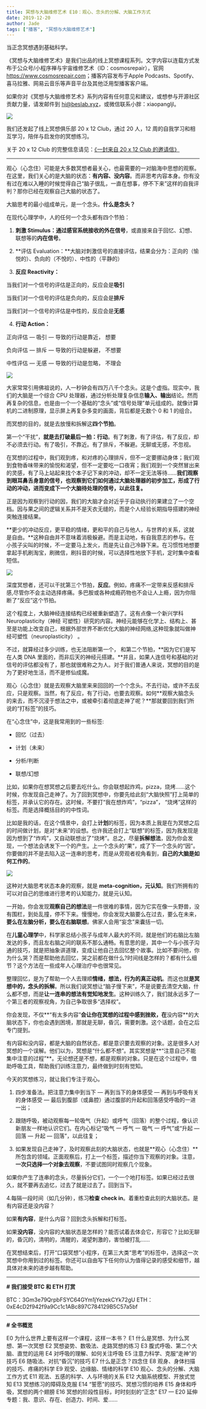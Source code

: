 ```yaml
---
title: 冥想与大脑维修艺术 E10：观心、念头的分解、大脑工作方式
date: 2019-12-20
author: Jade
tags: ["播客", "冥想与大脑维修艺术"]
---
```


当正念冥想遇到基础科学。

<!--more-->

《冥想与大脑维修艺术》是我们出品的线上冥想课程系列。文字内容以连载方式发布于公众号/小程序禅与宇宙维修艺术（ID：cosmosrepair），官网 <https://www.cosmosrepair.com>；播客内容发布于Apple Podcasts、Spotify、喜马拉雅、网易云音乐等声音平台及其他泛用型播客客户端。

如果你对《冥想与大脑维修艺术》系列内容有任何意见和建议，或想参与开源社区贡献力量，请发邮件到 hi@beslab.xyz，或微信联系小胖：xiaopangljl。

![](https://tva1.sinaimg.cn/large/006y8mN6ly1g8h6s92wczj312w0gkh3o.jpg)

我们还发起了线上冥想俱乐部 20 x 12 Club，通过 20 人，12 周的自我学习和相互学习，陪伴与启发你的冥想练习。

关于 20 x 12 Club 的完整信息请见：[《一封来自 20 x 12 Club 的邀请信》](https://mp.weixin.qq.com/s?__biz=MzA5Nzk4MDMxMg==&mid=2247484834&idx=1&sn=ebd2c537b12e63baef2e9eaac505c26b&chksm=9099df55a7ee5643ab84485931d52082bbb2a6ee7078bdd536faf2cbbcb7bb22783aeaf13d4b&token=14402369&lang=zh_CN#rd)

- - - - - 

观心（心念住）可能是大多数冥想者最关心，也最需要的一对脑海中思想的观察。在这里，我们关心的是大脑的状态：**有内容、没内容**。而非思考内容本身。你有没有过在难以入睡的时候觉得自己“脑子很乱，一直在想事，停不下来”这样的自我评判？那你已经在观察自己大脑的状态了。

大脑思考的最小组成单元，是一个念头。**什么是念头？**

在现代心理学中，人的任何一个念头都有四个节拍：

1. **刺激 Stimulus：**通过感官系统接收的**外在信号**，或直接来自于回忆、幻想、联想等的**内在信号**。

2. **评估 Evaluation：**大脑对刺激信号的直接评估，结果会分为：正向的（愉悦的）、负向的（不悅的）、中性的（平静的）

3. **反应 Reactivity：**

当我们对一个信号的评估是正向的，反应会是**吸引**

当我们对一个信号的评估是负向的，反应会是**排斥**

当我们对一个信号的评估是中性的，反应会是**无感**

4. **行动 Action：**

正向评估 — 吸引 — 导致的行动是靠近， 想要

负向评估 — 排斥 — 导致的行动是躲避， 不想要

中性评估 — 无感 — 导致的行动是忽略， 不理会

![](https://cosmosrepair-1257028016.cos.ap-beijing.myqcloud.com/IMG_2243.JPG)

大家常常引用佛祖说的，人一秒钟会有四万八千个念头。这是个虚指。现实中，我们的大脑是一个综合 CPU 处理器，通过分析处理复杂信息**输入、输出**结论。然而再复杂的信息，也是由一个一个基础的“念头”或“信号处理”单元组成的。就像计算机的二进制原理，显示屏上再复杂多变的画面，背后都是无数个 0 和 1 的组合。

而冥想的目的，就是去放慢和拆解这**四个节拍**。

第一个“干扰”，**就是去打破最后一拍：行动**。有了刺激，有了评估，有了反应，却不必须去行动。有了吸引，不靠近。有了排斥，不躲避。无聊或无感，不忽视。

在冥想的过程中，我们观到疼，和对疼的心理排斥，但不一定要挪动身体；我们观到食物香味带来的愉悦和渴望，但不一定要吃一口夜宵；我们观到一个突然冒出来的灵感，有了马上站起来找个本子记下来的冲动，却不一定无法等待……**我们观察到眼耳鼻舌身意的信号，也观察到它们如何通过大脑处理器的初步加工，形成了行动的冲动，进而变成下一个大脑待处理的信号，以此往复。**

正是因为观察到行动的因，我们的大脑才会对近乎于自动执行的果建立了一个空档。因与果之间的逻辑关系并不是天衣无缝的，而是个人经验长期指导搭建的神经突触连接结果。

**更少的冲动反应，更平稳的情绪，更和平的自己与他人，与世界的关系，这就是自由。**这种自由并不意味着消极躲避。而是主动地，有自我意志的参与。在小孩子尖叫的时候，不一定要马上发火，而是先让自己冷静下来。在习惯性地想要拿起手机刷淘宝，刷微信，刷抖音的时候，可以选择性地放下手机，定时集中查看短信。

![](https://cosmosrepair-1257028016.cos.ap-beijing.myqcloud.com/IMG_2244.JPG)

深度冥想者，还可以干扰第三个节拍，**反应**。例如，疼痛不一定带来反感和排斥感,尽管你不会主动选择疼痛。多巴胺或各种成瘾药物也不会让人上瘾，因为你阻断了“反应”这个节拍。

这个程度上，大脑神经连接结构已经被重新塑造了。这有点像一个新兴学科 Neuroplasticity（神经 可塑性）研究的内容。神经元能够在化学上、结构上、甚至是功能上改变自己，根据外部世界不断优化大脑的神经网络,这种现象就叫做神经可塑性（neuroplasticity） 。

不过，就算经过多少训练，也无法阻断第一个， 和第二个节拍，**因为它们是写在人类 DNA 里面的，而非后天的神经元搭建。**并且，如果人连信号和基础的对信号的评估都没有了，那也就很难称之为人。对于我们普通人来说，冥想的目的是为了更好地生活，而不是修仙成魔。

观心（心念住）就是去观察大脑里来来回回的一个个念头。不去行动，或许不去反应，只是观察。当然，有了反应，有了行动，也要去观察。如何**观察大脑念头的来去，而不沉浸于想法之中，或被牵引着彻底走神了呢？**那就要回到我们所说的“打标签”的技巧。

在“心念住”中，这是我常用到的一些标签:

- 回忆（过去）

- 计划（未来）

- 分析/判断

- 联想/幻想

比如，如果你在想冥想之后要去吃什么。你会联想起炸鸡，pizza，烧烤……这个时候，你发现自己走神了。为了回到冥想中，你要先给此刻“大脑快照”打上简单的标签，并承认它的存在。这时候，不要打“我在想炸鸡”，“pizza”， “烧烤”这样的标签。而是选择概括目的的中性词。

比如是我的话，在这个情景中，会打上**计划**的标签，因为本质上我是在为冥想之后的时间做计划，是对“未来”的设想。也许我还会打上“联想”的标签，因为我发现是因为想到了“炸鸡”，又自动联想出了“烧烤”。总之，尽量**拆解想法**，因为你会发现，一个想法会诱发下一个的产生。上一个念头的“果”，成了下一个念头的“因”。你要做的并不是去陷入这一连串的思考，而是从旁观者视角看到，**自己的大脑是如何工作的**。

![](https://cosmosrepair-1257028016.cos.ap-beijing.myqcloud.com/IMG_2245.JPG)

这种对大脑思考状态本身的观察，就是 **meta-cognition，元认知**。我们所拥有的可以对自己的思维进行思考的认知能力，就是元认知。

一开始，你会发现**观察自己的想法**是一件很难的事情，因为它实在像一头野兽，没有围栏，到处乱撞，停不下来。慢慢地，你会发现大脑要么在过去，要么在未来，**要么在左脑分析，要么在右脑联想**。佛家人会用“妄念”来囊括一切。

在**儿童心理学**中，科学家总结小孩子与成年人最大的不同，就是他们的右脑比左脑发达的多，而且左右脑之间的联系不那么通畅。有意思的是，其中一个与小孩子沟通的技巧，就是把抽象讲道理，变成让他自己去回忆整个故事。比如不要问他，你为什么哭？而是帮助他去回忆，哭之前都在做什么?时间线是怎样的？都有什么细节？这个方法在一些成年人心理治疗中也很常见。

整理回忆，是为了帮助一个人去理顺**情绪，想法，行为的真正动机**。而这也就**是冥想中的，念头的拆解**。所以我们说冥想让“脑子慢下来”，不是说要去清空大脑，什么都不想，而是**让一连串的想法有觉知地发生**。这种训练久了，我们就永远多了一个第三者的观察视角，为自己争取很多“选择权”。

你会发现，不仅**“有太多内容”**会让你在冥想的过程中感到挫败，在**没内容**的大脑状态下，你也会遇到困境，那就是无聊，昏沉，需要刺激。这个话题，会在之后专门提到。

有内容和没内容，都是大脑的自然状态，都是意识要去观察的对象。这是很多人对冥想的一个误解。他们以为，冥想是“什么都不想”。其实冥想是**“注意自己不能集中注意的过程”**。无论想还是不想，都是观察的对象。只是在这个过程中，借助呼吸工具，帮助我们训练注意力，最终做到时刻有觉知。

今天的冥想练习，就让我们专注于观心。

1. 四步准备法。把注意力集中到当下 — 再到当下的身体感受 — 再到与呼吸有关的身体感受 — 最后到腹部（或鼻腔）通过腹部的升起和回落感受呼吸的一进一出；

2. 跟随呼吸，被动观察每一轮吸气（升起）或呼气（回落）的整个过程，像认识新朋友一样地认识它们。在内心标记“吸气 一 呼气 一 吸气 一 呼气”或“升起 — 回落 — 升起 — 回落”，以此往复；

3. 如果发现自己走神了，及时观察此刻的大脑状态，也就是**观心（心念住）**所包含的领域。正面观察后，打上一个标签，描述你当下观察的对象。注意，**一次只选择一个对象去观察**，不要试图同时观察几个现象。

如果你产生了连串的念头，尽量拆分它们，一个一个地打标签。如果已经过去很久，就不要再去追忆，过去了就是过去了。回到当下。

4.每隔一段时间（如几分钟），练习**检查 check in**。着重检查此刻的大脑状态。是有内容还是没内容？

如果**有内容**，是什么内容？回到念头拆解和打标签。

如果**没内容**，没内容的大脑状态是怎样的？能否试着去体会它，形容它？比如无聊的，昏沉的，清明的，清醒的，渴望刺激的，害怕被打乱……

在冥想结束后，打开“口袋冥想”小程序，在第三大类“思考”的标签中，选择这一次冥想中你用到过的标签。你还可以自由写下任何你认为值得记录的感受和细节，越具体对未来的进步越有帮助。

- - - - - 

**# 我们接受 BTC 和 ETH 打赏**

BTC：3Gm3e79QrpbFSYC64GYm1jYezekCYk72gU
ETH：0xE4cD2f942f9a9Cc1c1ABc897C784129B5C57a5bf

- - - - - 

**# 全书概览**

E0  为什么世界上要有这样一个课程，这样一本书？
E1  什么是冥想、为什么冥想、第一次冥想
E2  冥想姿势、数吸法、走路冥想的练习
E3  腹式呼吸、第二个大脑、直觉的运用
E4  对呼吸的理解、如何关注呼吸
E5  注意力科学、克服“走神”的技巧
E6  随吸法、对抗“昏沉”的技巧
E7  什么是正念？四念住
E8  观身、身体扫描的技巧、疼痛的科学
E9  观受、边缘脑、情绪的科学
E10  观心、念头的分解、大脑工作方式
E11  观法、五感的科学、人与环境的关系
E12  大脑系统模型、开放式觉知
E13  冥想练习的障碍及克服
E14  “誓愿”的技巧、冥想习惯的培养
E15  身体和呼吸，冥想的两个翅膀
E16  冥想的阶段性目标，时时刻刻的“正念”
E17 — E20  延伸专题：我、意识、存在、创造力、时间、爱……